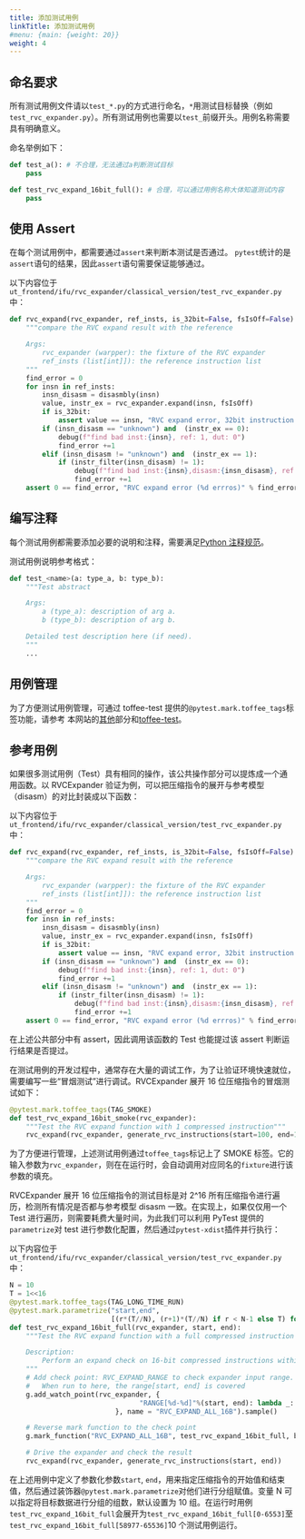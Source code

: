```yaml
---
title: 添加测试用例
linkTitle: 添加测试用例
#menu: {main: {weight: 20}}
weight: 4
---
```


## 命名要求

所有测试用例文件请以`test_*.py`的方式进行命名，`*`用测试目标替换（例如`test_rvc_expander.py`）。所有测试用例也需要以`test_`前缀开头。用例名称需要具有明确意义。

命名举例如下：

```python
def test_a(): # 不合理，无法通过a判断测试目标
    pass

def test_rvc_expand_16bit_full(): # 合理，可以通过用例名称大体知道测试内容
    pass
```

## 使用 Assert

在每个测试用例中，都需要通过`assert`来判断本测试是否通过。
`pytest`统计的是`assert`语句的结果，因此`assert`语句需要保证能够通过。

以下内容位于`ut_frontend/ifu/rvc_expander/classical_version/test_rvc_expander.py`中：

```python
def rvc_expand(rvc_expander, ref_insts, is_32bit=False, fsIsOff=False):
    """compare the RVC expand result with the reference

    Args:
        rvc_expander (warpper): the fixture of the RVC expander
        ref_insts (list[int]]): the reference instruction list
    """
    find_error = 0
    for insn in ref_insts:
        insn_disasm = disasmbly(insn)
        value, instr_ex = rvc_expander.expand(insn, fsIsOff)
        if is_32bit:
            assert value == insn, "RVC expand error, 32bit instruction need to be the same"
        if (insn_disasm == "unknown") and  (instr_ex == 0):
            debug(f"find bad inst:{insn}, ref: 1, dut: 0")
            find_error +=1
        elif (insn_disasm != "unknown") and  (instr_ex == 1):
            if (instr_filter(insn_disasm) != 1): 
                debug(f"find bad inst:{insn},disasm:{insn_disasm}, ref: 0, dut: 1")
                find_error +=1
    assert 0 == find_error, "RVC expand error (%d errros)" % find_error

```

## 编写注释

每个测试用例都需要添加必要的说明和注释，需要满足[Python 注释规范](https://peps.python.org/pep-0257/)。

测试用例说明参考格式：

```python
def test_<name>(a: type_a, b: type_b):
    """Test abstract

    Args:
        a (type_a): description of arg a.
        b (type_b): description of arg b.

    Detailed test description here (if need).
    """
    ...
```

## 用例管理

为了方便测试用例管理，可通过 toffee-test 提供的`@pytest.mark.toffee_tags`标签功能，请参考
本网站的[其他](https://open-verify.cc/UnityChipForXiangShan/docs/98_others/)部分和[toffee-test](https://github.com/XS-MLVP/toffee-test/blob/master/README_zh.md#%E7%AE%A1%E7%90%86%E6%B5%8B%E8%AF%95%E7%94%A8%E4%BE%8B%E8%B5%84%E6%BA%90)。

## 参考用例

如果很多测试用例（Test）具有相同的操作，该公共操作部分可以提炼成一个通用函数。以 RVCExpander 验证为例，可以把压缩指令的展开与参考模型（disasm）的对比封装成以下函数：

以下内容位于`ut_frontend/ifu/rvc_expander/classical_version/test_rvc_expander.py`中：

```python
def rvc_expand(rvc_expander, ref_insts, is_32bit=False, fsIsOff=False):
    """compare the RVC expand result with the reference

    Args:
        rvc_expander (warpper): the fixture of the RVC expander
        ref_insts (list[int]]): the reference instruction list
    """
    find_error = 0
    for insn in ref_insts:
        insn_disasm = disasmbly(insn)
        value, instr_ex = rvc_expander.expand(insn, fsIsOff)
        if is_32bit:
            assert value == insn, "RVC expand error, 32bit instruction need to be the same"
        if (insn_disasm == "unknown") and  (instr_ex == 0):
            debug(f"find bad inst:{insn}, ref: 1, dut: 0")
            find_error +=1
        elif (insn_disasm != "unknown") and  (instr_ex == 1):
            if (instr_filter(insn_disasm) != 1): 
                debug(f"find bad inst:{insn},disasm:{insn_disasm}, ref: 0, dut: 1")
                find_error +=1
    assert 0 == find_error, "RVC expand error (%d errros)" % find_error

```

在上述公共部分中有 assert，因此调用该函数的 Test 也能提过该 assert 判断运行结果是否提过。

在测试用例的开发过程中，通常存在大量的调试工作，为了让验证环境快速就位，需要编写一些“冒烟测试”进行调试。RVCExpander 展开 16 位压缩指令的冒烟测试如下：

```python
@pytest.mark.toffee_tags(TAG_SMOKE)
def test_rvc_expand_16bit_smoke(rvc_expander):
    """Test the RVC expand function with 1 compressed instruction"""
    rvc_expand(rvc_expander, generate_rvc_instructions(start=100, end=101))
```

为了方便进行管理，上述测试用例通过`toffee_tags`标记上了 SMOKE 标签。它的输入参数为`rvc_expander`，则在在运行时，会自动调用对应同名的`fixture`进行该参数的填充。

RVCExpander 展开 16 位压缩指令的测试目标是对 2^16 所有压缩指令进行遍历，检测所有情况是否都与参考模型 disasm 一致。在实现上，如果仅仅用一个 Test 进行遍历，则需要耗费大量时间，为此我们可以利用 PyTest 提供的`parametrize`对 test 进行参数化配置，然后通过`pytest-xdist`插件并行执行：

以下内容位于`ut_frontend/ifu/rvc_expander/classical_version/test_rvc_expander.py`中：

```python
N = 10
T = 1<<16
@pytest.mark.toffee_tags(TAG_LONG_TIME_RUN)
@pytest.mark.parametrize("start,end",
                         [(r*(T//N), (r+1)*(T//N) if r < N-1 else T) for r in range(N)])
def test_rvc_expand_16bit_full(rvc_expander, start, end):
    """Test the RVC expand function with a full compressed instruction set

    Description:
        Perform an expand check on 16-bit compressed instructions within the range from 'start' to 'end'.
    """
    # Add check point: RVC_EXPAND_RANGE to check expander input range.
    #   When run to here, the range[start, end] is covered
    g.add_watch_point(rvc_expander, {
                                "RANGE[%d-%d]"%(start, end): lambda _: True
                          }, name = "RVC_EXPAND_ALL_16B").sample()

    # Reverse mark function to the check point
    g.mark_function("RVC_EXPAND_ALL_16B", test_rvc_expand_16bit_full, bin_name="RANGE[%d-%d]"%(start, end))

    # Drive the expander and check the result
    rvc_expand(rvc_expander, generate_rvc_instructions(start, end))
```

在上述用例中定义了参数化参数`start`, `end`，用来指定压缩指令的开始值和结束值，然后通过装饰器`@pytest.mark.parametrize`对他们进行分组赋值。变量 N 可以指定将目标数据进行分组的组数，默认设置为 10 组。在运行时用例`test_rvc_expand_16bit_full`会展开为`test_rvc_expand_16bit_full[0-6553]`至`test_rvc_expand_16bit_full[58977-65536]`10 个测试用例运行。
